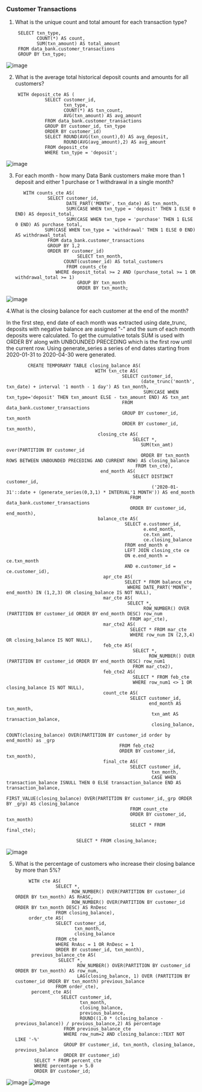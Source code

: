 ### Customer Transactions

1. What is the unique count and total amount for each transaction type?

        SELECT txn_type,
               COUNT(*) AS count,
               SUM(txn_amount) AS total_amount
        FROM data_bank.customer_transactions
        GROUP BY txn_type;
	
![image](https://user-images.githubusercontent.com/104596844/176982257-45b02080-53e6-4b4e-83e6-1a4bdba10ed9.png)

2. What is the average total historical deposit counts and amounts for all customers?

        WITH deposit_cte AS (
                  SELECT customer_id, 
                         txn_type, 
                         COUNT(*) AS txn_count, 
		                 AVG(txn_amount) AS avg_amount
                  FROM data_bank.customer_transactions
                  GROUP BY customer_id, txn_type
                  ORDER BY customer_id)
                  SELECT ROUND(AVG(txn_count),0) AS avg_deposit, 
                         ROUND(AVG(avg_amount),2) AS avg_amount
                  FROM deposit_cte
                  WHERE txn_type = 'deposit';
		  
![image](https://user-images.githubusercontent.com/104596844/176982312-9da5088e-93be-456e-9a0b-80b317a30a7a.png)

3. For each month - how many Data Bank customers make more than 1 deposit and either 1 purchase or 1 withdrawal in a single month?

          WITH counts_cte AS(
                   SELECT customer_id,
                          DATE_PART('MONTH', txn_date) AS txn_month,
                          SUM(CASE WHEN txn_type = 'deposit' THEN 1 ELSE 0 END) AS deposit_total,
                          SUM(CASE WHEN txn_type = 'purchase' THEN 1 ELSE 0 END) AS purchase_total,
		          SUM(CASE WHEN txn_type = 'withdrawal' THEN 1 ELSE 0 END) AS withdrawal_total      
                   FROM data_bank.customer_transactions
                   GROUP BY 1,2
                   ORDER BY customer_id)
                              SELECT txn_month,
			             COUNT(customer_id) AS total_customers
	                      FROM counts_cte
		              WHERE deposit_total >= 2 AND (purchase_total >= 1 OR withdrawal_total >= 1)
                              GROUP BY txn_month
                              ORDER BY txn_month;
			      
![image](https://user-images.githubusercontent.com/104596844/176982337-55a6f283-c64a-4d20-9ba0-cbbf3a9c30f2.png)
                 
4.What is the closing balance for each customer at the end of the month?

In the first step, end date of each month was extracted using date_trunc, deposits with negative balance are assigned "-" and the sum of each month deposits were calculated. To get the cumulative totals SUM is used with ORDER BY along with UNBOUNDED PRECEDING which is the first row until the current row. Using generate_series a series of end dates starting from 2020-01-31 to 2020-04-30 were generated. 



            CREATE TEMPORARY TABLE closing_balance AS(
                                     WITH txn_cte AS(
                                               SELECT customer_id,
                                                      (date_trunc('month', txn_date) + interval '1 month - 1 day') AS txn_month,
                                                       SUM(CASE WHEN txn_type='deposit' THEN txn_amount ELSE - txn_amount END) AS txn_amt 
                                               FROM data_bank.customer_transactions
                                               GROUP BY customer_id, txn_month
                                               ORDER BY customer_id, txn_month),
                                      closing_cte AS(
                                                   SELECT *,
	                                                  SUM(txn_amt) over(PARTITION BY customer_id
	                                                  ORDER BY txn_month ROWS BETWEEN UNBOUNDED PRECEDING AND CURRENT ROW) AS closing_balance
                                                    FROM txn_cte),
                                       end_month AS(
                                                   SELECT DISTINCT customer_id,
                                                          ('2020-01-31'::date + (generate_series(0,3,1) * INTERVAL'1 MONTH')) AS end_month
                                                  FROM data_bank.customer_transactions
                                                  ORDER BY customer_id, end_month),
                                      balance_cte AS(
                                                SELECT e.customer_id,
                                                       e.end_month,
                                                       ce.txn_amt,
                                                       ce.closing_balance
                                                FROM end_month e
                                                LEFT JOIN closing_cte ce
                                                ON e.end_month = ce.txn_month
                                                AND e.customer_id = ce.customer_id),
                                        apr_cte AS(                 
                                                SELECT * FROM balance_cte
                                                 WHERE DATE_PART('MONTH', end_month) IN (1,2,3) OR closing_balance IS NOT NULL),
                                        mar_cte AS(
                                                 SELECT *,
                                                       ROW_NUMBER() OVER (PARTITION BY customer_id ORDER BY end_month DESC) row_num
                                                  FROM apr_cte),
                                        mar_cte2 AS(
                                                  SELECT * FROM mar_cte
                                                  WHERE row_num IN (2,3,4) OR closing_balance IS NOT NULL),
                                        feb_cte AS(
                                                   SELECT *,
                                                         ROW_NUMBER() OVER (PARTITION BY customer_id ORDER BY end_month DESC) row_num1
                                                   FROM mar_cte2),
                                        feb_cte2 AS(
                                                   SELECT * FROM feb_cte
                                                   WHERE row_num1 <> 1 OR closing_balance IS NOT NULL),
                                        count_cte AS(
                                                  SELECT customer_id,
                                                         end_month AS txn_month,
                                                          txn_amt AS transaction_balance,
                                                          closing_balance,
                                                         COUNT(closing_balance) OVER(PARTITION BY customer_id order by end_month) as _grp
                                              FROM feb_cte2
                                              ORDER BY customer_id, txn_month),
                                        final_cte AS(
                                                  SELECT customer_id,
                                                          txn_month,
                                                          CASE WHEN transaction_balance ISNULL THEN 0 ELSE transaction_balance END AS transaction_balance,
                                                          FIRST_VALUE(closing_balance) OVER(PARTITION BY customer_id,_grp ORDER BY _grp) AS closing_balance
                                                  FROM count_cte
                                                  ORDER BY customer_id, txn_month)
                                                  SELECT * FROM final_cte);

                              SELECT * FROM closing_balance;
			      
![image](https://user-images.githubusercontent.com/104596844/176982467-eb65338e-46f0-4a2d-b851-af3b9ed6dc94.png)

5. What is the percentage of customers who increase their closing balance by more than 5%?

            WITH cte AS(
                      SELECT *,
                            ROW_NUMBER() OVER(PARTITION BY customer_id ORDER BY txn_month) AS RnASC,
                            ROW_NUMBER() OVER(PARTITION BY customer_id ORDER BY txn_month DESC) AS RnDesc 
                      FROM closing_balance),
            order_cte AS(
                      SELECT customer_id,
                             txn_month,
                             closing_balance    
                      FROM cte
                      WHERE RnAsc = 1 OR RnDesc = 1
                      ORDER BY customer_id, txn_month),
             previous_balance_cte AS(
                       SELECT *,
                              ROW_NUMBER() OVER(PARTITION BY customer_id ORDER BY txn_month) AS row_num,
                              LAG(closing_balance, 1) OVER (PARTITION BY customer_id ORDER BY txn_month) previous_balance
                      FROM order_cte),
             percent_cte AS(
                        SELECT customer_id, 
                               txn_month, 
                               closing_balance, 
                               previous_balance, 
                               ROUND((1.0 * (closing_balance - previous_balance)) / previous_balance,2) AS percentage
                         FROM previous_balance_cte 
                         WHERE row_num=2 AND closing_balance::TEXT NOT LIKE '-%'
                         GROUP BY customer_id, txn_month, closing_balance, previous_balance
                         ORDER BY customer_id)
              SELECT * FROM percent_cte 
              WHERE percentage > 5.0
              ORDER BY customer_id;
	      
![image](https://user-images.githubusercontent.com/104596844/176984615-e7ae6258-7397-41fd-9883-7e8366f1249e.png)
![image](https://user-images.githubusercontent.com/104596844/176984656-0fbbeff6-f9de-42e0-89bc-6fb70b40f41c.png)
